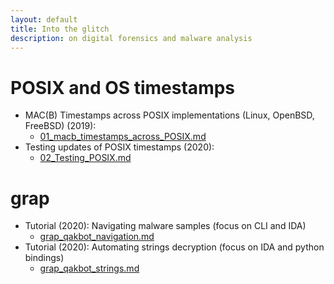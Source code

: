 ```yaml
---
layout: default
title: Into the glitch
description: on digital forensics and malware analysis
---
```


# POSIX and OS timestamps
* MAC(B) Timestamps across POSIX implementations (Linux, OpenBSD, FreeBSD) (2019):
  * [01_macb_timestamps_across_POSIX.md](01_macb_timestamps_across_POSIX.md)
* Testing updates of POSIX timestamps (2020):
  * [02_Testing_POSIX.md](02_Testing_POSIX.md)


# grap

* Tutorial (2020): Navigating malware samples (focus on CLI and IDA) 
  * [grap_qakbot_navigation.md](grap_qakbot_navigation.md)
* Tutorial (2020): Automating strings decryption (focus on IDA and python bindings)
  * [grap_qakbot_strings.md](grap_qakbot_strings.md)



<script data-goatcounter="https://yaps8.goatcounter.com/count"
        async src="//gc.zgo.at/count.js"></script>
